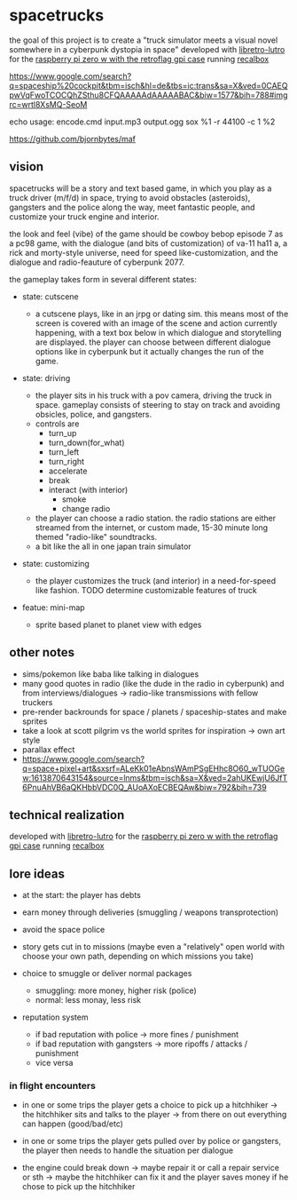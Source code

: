 # spacetrucks

the goal of this project is to create a "truck simulator meets a visual novel somewhere in a cyberpunk dystopia in space" developed with [libretro-lutro](https://github.com/libretro/libretro-lutro)
for the [raspberry pi zero w with the retroflag gpi case](http://retroflag.com/GPi-CASE.html)
running [recalbox](https://www.recalbox.com/de/)

https://www.google.com/search?q=spaceship%20cockpit&tbm=isch&hl=de&tbs=ic:trans&sa=X&ved=0CAEQpwVqFwoTCOCQhZSthu8CFQAAAAAdAAAAABAC&biw=1577&bih=788#imgrc=wrtl8XsMQ-SeoM

echo usage: encode.cmd input.mp3 output.ogg
sox %1 -r 44100 -c 1 %2

https://github.com/bjornbytes/maf



## vision

spacetrucks will be a story and text based game, in which you play as a truck
driver (m/f/d) in space, trying to avoid obstacles (asteroids), gangsters and
the police along the way, meet fantastic people, and customize your truck engine
and interior.

the look and feel (vibe) of the game should be  cowboy bebop episode 7 as a pc98
game, with the dialogue (and bits of customization) of va-11 ha11 a, a rick and
morty-style universe, need for speed like-customization, and the dialogue and
radio-feauture of cyberpunk 2077.

the gameplay takes form in several different states:

- state: cutscene
  - a cutscene plays, like in an jrpg or dating sim. this means most of the
  screen is covered with an image of the scene and action currently happening,
  with a text box below in which dialogue and storytelling are displayed. the
  player can choose between different dialogue options like in cyberpunk but it actually changes the run of the game.

- state: driving
  - the player sits in his truck with a pov camera, driving the truck in space.
  gameplay consists of steering to stay on track and avoiding obsicles, police,
  and gangsters.
  - controls are
    - turn_up
    - turn_down(for_what)
    - turn_left
    - turn_right
    - accelerate
    - break
    - interact (with interior)
      - smoke
      - change radio
  - the player can choose a radio station. the radio stations are either
  streamed from the internet, or custom made, 15-30 minute long themed
  "radio-like" soundtracks.
  - a bit like the all in one japan train simulator

- state: customizing
  - the player customizes the truck (and interior) in a need-for-speed like
  fashion. TODO determine customizable features of truck

- featue: mini-map
  - sprite based planet to planet view with edges

## other notes

- sims/pokemon like baba like talking in dialogues
- many good quotes in radio (like the dude in the radio in cyberpunk) and from
interviews/dialogues -> radio-like transmissions with fellow truckers
- pre-render backrounds for space / planets / spaceship-states and make sprites
- take a look at scott pilgrim vs the world sprites for inspiration -> own art style
- parallax effect
- https://www.google.com/search?q=space+pixel+art&sxsrf=ALeKk01eAbnsWAmPSgEHhc8O60_wTUOGew:1613870643154&source=lnms&tbm=isch&sa=X&ved=2ahUKEwjU6JfT6PnuAhVB6aQKHbbVDC0Q_AUoAXoECBEQAw&biw=792&bih=739

## technical realization
developed with [libretro-lutro](https://github.com/libretro/libretro-lutro)
for the [raspberry pi zero w with the retroflag gpi case](http://retroflag.com/GPi-CASE.html)
running [recalbox](https://www.recalbox.com/de/)

## lore ideas

- at the start: the player has debts
- earn money through deliveries (smuggling / weapons transprotection)
- avoid the space police

- story gets cut in to missions (maybe even a "relatively" open world with choose your own path, depending on which missions you take)


- choice to smuggle or deliver normal packages
  - smuggling: more money, higher risk (police)
  - normal: less monay, less risk

- reputation system
  - if bad reputation with police -> more fines / punishment
  - if bad reputation with gangsters -> more ripoffs / attacks / punishment
  - vice versa

### in flight encounters

- in one or some trips the player gets a choice to pick up a hitchhiker -> the hitchhiker sits and talks to the player -> from there on out everything can happen (good/bad/etc)

- in one or some trips the player gets pulled over by police or gangsters, the player then needs to handle the situation per dialogue   

- the engine could break down -> maybe repair it or call a repair service or sth -> maybe the hitchhiker can fix it and the player saves money if he chose to pick up the hitchhiker
